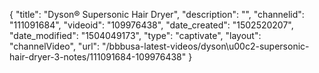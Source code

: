 {
    "title": "Dyson&reg; Supersonic Hair Dryer",
    "description": "",
    "channelid": "111091684",
    "videoid": "109976438",
    "date_created": "1502520207",
    "date_modified": "1504049173",
    "type": "captivate",
    "layout": "channelVideo",
    "url": "\/bbbusa-latest-videos\/dyson\u00c2-supersonic-hair-dryer-3-notes\/111091684-109976438"
}